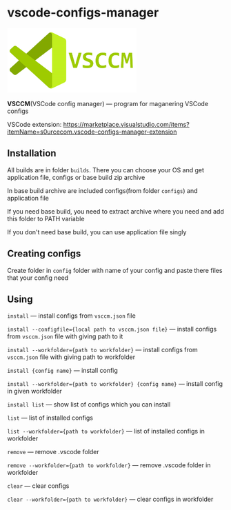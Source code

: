 # vscode-configs-manager

<img src="imgs/preview.png" width="300px">

**VSCCM**(VSCode config manager) — program for maganering VSCode configs

VSCode extension: https://marketplace.visualstudio.com/items?itemName=s0urcecom.vscode-configs-manager-extension

## Installation

All builds are in folder `builds`. There you can choose your OS and get application file, configs or base build zip archive

In base build archive are included configs(from folder `configs`) and application file

If you need base build, you need to extract archive where you need and add this folder to PATH variable

If you don't need base build, you can use application file singly

## Creating configs

Create folder in `config` folder with name of your config and paste there files that your config need

## Using

`install` — install configs from `vsccm.json` file

`install --configfile={local path to vsccm.json file}` — install configs from `vsccm.json` file with giving path to it

`install --workfolder={path to workfolder}` — install configs from `vsccm.json` file with giving path to workfolder

`install {config name}` — install config

`install --workfolder={path to workfolder} {config name}` — install config in given workfolder

`install list` — show list of configs which you can install

`list` — list of installed configs

`list --workfolder={path to workfolder}` — list of installed configs in workfolder

`remove` — remove .vscode folder

`remove --workfolder={path to workfolder}` — remove .vscode folder in workfolder

`clear` — clear configs

`clear --workfolder={path to workfolder}` — clear configs in workfolder
